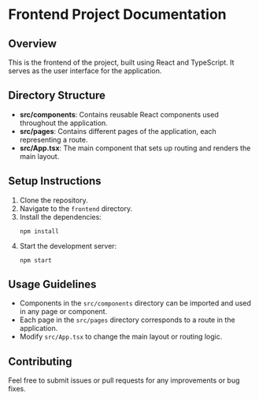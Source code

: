 # Frontend Project Documentation

## Overview
This is the frontend of the project, built using React and TypeScript. It serves as the user interface for the application.

## Directory Structure
- **src/components**: Contains reusable React components used throughout the application.
- **src/pages**: Contains different pages of the application, each representing a route.
- **src/App.tsx**: The main component that sets up routing and renders the main layout.

## Setup Instructions
1. Clone the repository.
2. Navigate to the `frontend` directory.
3. Install the dependencies:
   ```
   npm install
   ```
4. Start the development server:
   ```
   npm start
   ```

## Usage Guidelines
- Components in the `src/components` directory can be imported and used in any page or component.
- Each page in the `src/pages` directory corresponds to a route in the application.
- Modify `src/App.tsx` to change the main layout or routing logic.

## Contributing
Feel free to submit issues or pull requests for any improvements or bug fixes.